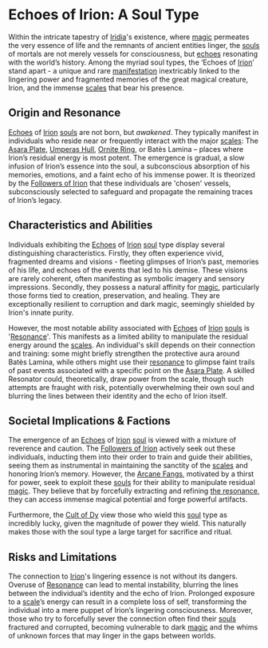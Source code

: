 # Echoes of Irion: A Soul Type

Within the intricate tapestry of [Iridia](/geography/world/iridia.md)'s existence, where [magic](/structure/mechanic/magic.md) permeates the very essence of life and the remnants of ancient entities linger, the [souls](/raw/20250501/soul/soul.md) of mortals are not merely vessels for consciousness, but [echoes](/raw/20250501/soul/echoes.md) resonating with the world’s history. Among the myriad soul types, the ‘Echoes of [Irion](/being/deity/irion.md)’ stand apart - a unique and rare [manifestation](/structure/chronological/event/manifestation.md) inextricably linked to the lingering power and fragmented memories of the great magical creature, Irion, and the immense [scales](/geography/landmark/scale.md) that bear his presence.

## Origin and Resonance

[Echoes](/raw/20250501/soul/echoes.md) of [Irion](/being/deity/irion.md) [souls](/raw/20250501/soul/soul.md) are not born, but *awakened*. They typically manifest in individuals who reside near or frequently interact with the major [scales](/geography/landmark/scale.md): The [Asara Plate](/geography/scale/asara-plate.md), [Umperas Hull](/geography/scale/umperas-hull.md), [Ornite Ring](/geography/scale/ornite-ring.md), or Batès Lamina – places where Irion’s residual energy is most potent. The emergence is gradual, a slow infusion of Irion’s essence into the soul, a subconscious absorption of his memories, emotions, and a faint echo of his immense power. It is theorized by the [Followers of Irion](/structure/society/factions/followers-of-irion.md) that these individuals are 'chosen' vessels, subconsciously selected to safeguard and propagate the remaining traces of Irion’s legacy.

## Characteristics and Abilities

Individuals exhibiting the [Echoes](/raw/20250501/soul/echoes.md) of [Irion](/being/deity/irion.md) [soul](/raw/20250501/soul/soul.md) type display several distinguishing characteristics. Firstly, they often experience vivid, fragmented dreams and visions - fleeting glimpses of Irion’s past, memories of his life, and echoes of the events that led to his demise. These visions are rarely coherent, often manifesting as symbolic imagery and sensory impressions. Secondly, they possess a natural affinity for [magic](/structure/mechanic/magic.md), particularly those forms tied to creation, preservation, and healing.  They are exceptionally resilient to corruption and dark magic, seemingly shielded by Irion's innate purity. 

However, the most notable ability associated with [Echoes](/raw/20250501/soul/echoes.md) of [Irion](/being/deity/irion.md) [souls](/raw/20250501/soul/soul.md) is '[Resonance](/raw/20250501/resonance/resonance.md)'. This manifests as a limited ability to manipulate the residual energy around the [scales](/geography/landmark/scale.md). An individual's skill depends on their connection and training: some might briefly strengthen the protective aura around Batès Lamina, while others might use their [resonance](/raw/20250504/cataclysm/resonance.md) to glimpse faint trails of past events associated with a specific point on the [Asara Plate](/geography/scale/asara-plate.md).  A skilled Resonator could, theoretically, draw power from the scale, though such attempts are fraught with risk, potentially overwhelming their own soul and blurring the lines between their identity and the echo of Irion itself.

## Societal Implications & Factions

The emergence of an [Echoes](/raw/20250501/soul/echoes.md) of [Irion](/being/deity/irion.md) [soul](/raw/20250501/soul/soul.md) is viewed with a mixture of reverence and caution. The [Followers of Irion](/structure/society/factions/followers-of-irion.md) actively seek out these individuals, inducting them into their order to train and guide their abilities, seeing them as instrumental in maintaining the sanctity of the [scales](/geography/landmark/scale.md) and honoring Irion’s memory. However, the [Arcane Fangs](/structure/society/factions/arcane-fangs.md), motivated by a thirst for power, seek to exploit these [souls](/raw/20250501/soul/souls.md) for their ability to manipulate residual [magic](/structure/mechanic/magic.md). They believe that by forcefully extracting and refining [the resonance](/raw/20250501/cataclysm/the-resonance.md), they can access immense magical potential and forge powerful artifacts.

Furthermore, the [Cult of Dy](/structure/society/factions/cult-of-dy.md) view those who wield this [soul](/raw/20250501/soul/soul.md) type as incredibly lucky, given the magnitude of power they wield. This naturally makes those with the soul type a large target for sacrifice and ritual.

## Risks and Limitations

The connection to [Irion](/being/deity/irion.md)'s lingering essence is not without its dangers. Overuse of [Resonance](/raw/20250501/resonance/resonance.md) can lead to mental instability, blurring the lines between the individual’s identity and the echo of Irion. Prolonged exposure to a [scale](/geography/landmark/scale.md)’s energy can result in a complete loss of self, transforming the individual into a mere puppet of Irion’s lingering consciousness.  Moreover, those who try to forcefully sever the connection often find their [souls](/raw/20250501/soul/soul.md) fractured and corrupted, becoming vulnerable to dark [magic](/structure/mechanic/magic.md) and the whims of unknown forces that may linger in the gaps between worlds.

